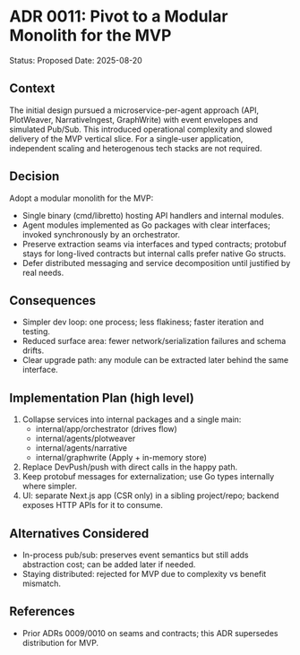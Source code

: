 # ADR 0011: Pivot to a Modular Monolith for the MVP

Status: Proposed
Date: 2025-08-20

## Context
The initial design pursued a microservice-per-agent approach (API, PlotWeaver, NarrativeIngest, GraphWrite) with event envelopes and simulated Pub/Sub. This introduced operational complexity and slowed delivery of the MVP vertical slice. For a single-user application, independent scaling and heterogenous tech stacks are not required.

## Decision
Adopt a modular monolith for the MVP:
- Single binary (cmd/libretto) hosting API handlers and internal modules.
- Agent modules implemented as Go packages with clear interfaces; invoked synchronously by an orchestrator.
- Preserve extraction seams via interfaces and typed contracts; protobuf stays for long-lived contracts but internal calls prefer native Go structs.
- Defer distributed messaging and service decomposition until justified by real needs.

## Consequences
- Simpler dev loop: one process; less flakiness; faster iteration and testing.
- Reduced surface area: fewer network/serialization failures and schema drifts.
- Clear upgrade path: any module can be extracted later behind the same interface.

## Implementation Plan (high level)
1. Collapse services into internal packages and a single main:
   - internal/app/orchestrator (drives flow)
   - internal/agents/plotweaver
   - internal/agents/narrative
   - internal/graphwrite (Apply + in-memory store)
2. Replace DevPush/push with direct calls in the happy path.
3. Keep protobuf messages for externalization; use Go types internally where simpler.
4. UI: separate Next.js app (CSR only) in a sibling project/repo; backend exposes HTTP APIs for it to consume.

## Alternatives Considered
- In-process pub/sub: preserves event semantics but still adds abstraction cost; can be added later if needed.
- Staying distributed: rejected for MVP due to complexity vs benefit mismatch.

## References
- Prior ADRs 0009/0010 on seams and contracts; this ADR supersedes distribution for MVP.

